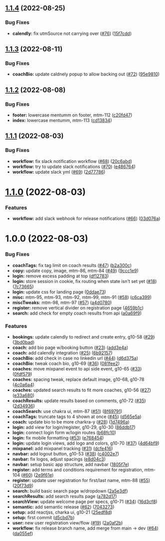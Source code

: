 ## [1.1.4](https://github.com/denvermullets/mentumm-front-end/compare/v1.1.3...v1.1.4) (2022-08-25)


### Bug Fixes

* **calendly:** fix utmSource not carrying over ([#76](https://github.com/denvermullets/mentumm-front-end/issues/76)) ([15f7cdd](https://github.com/denvermullets/mentumm-front-end/commit/15f7cddaf40257d5c9337cf4c9e3ac2929b13b4d))

## [1.1.3](https://github.com/denvermullets/growth-front-end/compare/v1.1.2...v1.1.3) (2022-08-11)


### Bug Fixes

* **coachBio:** update caldnely popup to allow backing out ([#72](https://github.com/denvermullets/growth-front-end/issues/72)) ([95e9810](https://github.com/denvermullets/growth-front-end/commit/95e9810584094164381f7b6a14ab61e8a1243e47))

## [1.1.2](https://github.com/denvermullets/growth-front-end/compare/v1.1.1...v1.1.2) (2022-08-08)


### Bug Fixes

* **footer:** lowercase mentumm on footer, mtm-112 ([c20fd47](https://github.com/denvermullets/growth-front-end/commit/c20fd47b8dbb01673805d4adaac64471feb59e82))
* **index:** lowercase mentumm, mtm-113 ([cd13834](https://github.com/denvermullets/growth-front-end/commit/cd1383482b355a7e0bfd3d1950726321241acef3))

## [1.1.1](https://github.com/denvermullets/growth-front-end/compare/v1.1.0...v1.1.1) (2022-08-03)


### Bug Fixes

* **workflow:** fix slack notification workflow ([#68](https://github.com/denvermullets/growth-front-end/issues/68)) ([20c6abd](https://github.com/denvermullets/growth-front-end/commit/20c6abdfd242f3ba0a9c35e960ef3190367697c5))
* **workflow:** try to update slack notifications ([#70](https://github.com/denvermullets/growth-front-end/issues/70)) ([e486764](https://github.com/denvermullets/growth-front-end/commit/e4867645f7aa54eea89492fd09ac8c5f80372c45))
* **workflow:** update slack yml ([#69](https://github.com/denvermullets/growth-front-end/issues/69)) ([2d77786](https://github.com/denvermullets/growth-front-end/commit/2d77786efacbcd9d1cb5727284653913a429eec6))

# [1.1.0](https://github.com/denvermullets/growth-front-end/compare/v1.0.0...v1.1.0) (2022-08-03)


### Features

* **workflow:** add slack webhook for release notifications ([#66](https://github.com/denvermullets/growth-front-end/issues/66)) ([03d076a](https://github.com/denvermullets/growth-front-end/commit/03d076ad5da0c0e9e4a8363cf1d30505d87162e2))

# 1.0.0 (2022-08-03)


### Bug Fixes

* **coachTags:** fix tag limit on coach results ([#47](https://github.com/denvermullets/growth-front-end/issues/47)) ([b2a300c](https://github.com/denvermullets/growth-front-end/commit/b2a300c68e13ffb8a53a26449fd919eb2bf5229b))
* **copy:** update copy, image, mtm-86, mtm-84 ([#49](https://github.com/denvermullets/growth-front-end/issues/49)) ([9ccc1e9](https://github.com/denvermullets/growth-front-end/commit/9ccc1e9db2dd1583115aab75c9577825f052e777))
* **login:** remove excess padding at top ([df12783](https://github.com/denvermullets/growth-front-end/commit/df12783cdfb4724c1dde847cdc5da10f1354ac4f))
* **login:** store session in cookie, fix routing when state isn't set yet ([#18](https://github.com/denvermullets/growth-front-end/issues/18)) ([7c73665](https://github.com/denvermullets/growth-front-end/commit/7c73665ae0fbde0a2065cb0c338e8d7e5216dc2b))
* **login:** update css for landing page ([0ddae73](https://github.com/denvermullets/growth-front-end/commit/0ddae7306430b6e6a311dece09bf862eaebd3882))
* **misc:** mtm-95, mtm-93, mtm-92, mtm-99, mtm-91 ([#58](https://github.com/denvermullets/growth-front-end/issues/58)) ([c6ca399](https://github.com/denvermullets/growth-front-end/commit/c6ca399c7af2124af7696f8fc808da19c6cee7d8))
* **miscTweaks:** mtm-98, mtm-97 ([#57](https://github.com/denvermullets/growth-front-end/issues/57)) ([a4d0780](https://github.com/denvermullets/growth-front-end/commit/a4d078050a7901ce8428d98d6dda625cb9431d08))
* **register:** remove vertical divider on registration page ([4659b1c](https://github.com/denvermullets/growth-front-end/commit/4659b1ca29e52a2e48fd3869ea44f3ff8950e3eb))
* **search:** add check for empty coach results from api ([a0a69f9](https://github.com/denvermullets/growth-front-end/commit/a0a69f946b4e3aebcb3cd8384fd6544edea563a9))


### Features

* **bookings:** update calendly to redirect and create entry, g10-58 ([#29](https://github.com/denvermullets/growth-front-end/issues/29)) ([3bd0bad](https://github.com/denvermullets/growth-front-end/commit/3bd0bad16cd48eb22aced99a411444b2d2cf8925))
* **coach:** add bio page w/booking button ([#23](https://github.com/denvermullets/growth-front-end/issues/23)) ([add3e4a](https://github.com/denvermullets/growth-front-end/commit/add3e4ae7a9a197ada7efb1df11764fd57dedfc7))
* **coach:** add calendly integration ([#25](https://github.com/denvermullets/growth-front-end/issues/25)) ([6b92157](https://github.com/denvermullets/growth-front-end/commit/6b92157a944b09c68d24c9ec923c61860c6ec41b))
* **coachBio:** add check in case no linkedin url ([#44](https://github.com/denvermullets/growth-front-end/issues/44)) ([d6d375a](https://github.com/denvermullets/growth-front-end/commit/d6d375a79d564398122cd7d63e7291953c87332f))
* **coachBio:** tweak coach bio, g10-69 ([#36](https://github.com/denvermullets/growth-front-end/issues/36)) ([081fee2](https://github.com/denvermullets/growth-front-end/commit/081fee283ca5ccb1028b2148dc5b99fc80785b4d))
* **coaches:** move mixpanel event to api side event, g10-65 ([#33](https://github.com/denvermullets/growth-front-end/issues/33)) ([0fdf579](https://github.com/denvermullets/growth-front-end/commit/0fdf579163d7db01d3e0c5ebdb67f9247e6271bf))
* **coaches:** spacing tweak, replace default image, g10-68, g10-78 ([4c0a6a4](https://github.com/denvermullets/growth-front-end/commit/4c0a6a404cfc519d6db6dd3ffc7719def91e8be8))
* **coaches:** updated search results to fit more coaches, g10-56 ([#27](https://github.com/denvermullets/growth-front-end/issues/27)) ([e33a680](https://github.com/denvermullets/growth-front-end/commit/e33a680c5be3a80ce397ae50787464f3f19f4653))
* **coachResults:** update results based on comments, g10-72 ([#35](https://github.com/denvermullets/growth-front-end/issues/35)) ([2d34936](https://github.com/denvermullets/growth-front-end/commit/2d349362c35a619587586b2f79000ca00985a498))
* **coachSearch:** use chakra ui, mtm-87 ([#51](https://github.com/denvermullets/growth-front-end/issues/51)) ([8f69791](https://github.com/denvermullets/growth-front-end/commit/8f697913013dece4f32f12d8fd56c1b0d37d402f))
* **coachTags:** truncate tags to 4 shown at once ([#45](https://github.com/denvermullets/growth-front-end/issues/45)) ([d565e5a](https://github.com/denvermullets/growth-front-end/commit/d565e5af67ea3c9d0b9d315a9714f891a619440d))
* **coach:** update bio to be more charkra-y ([#28](https://github.com/denvermullets/growth-front-end/issues/28)) ([1d7496a](https://github.com/denvermullets/growth-front-end/commit/1d7496aac9e334fd847dde9911ae36ec72403e07))
* **login:** add view for login/register, g10-29, g10-30 ([86ddb17](https://github.com/denvermullets/growth-front-end/commit/86ddb17fa80ad3aca53095da883c83e1f1b3e3bb))
* **login:** connect login form w/login routes ([b68fc10](https://github.com/denvermullets/growth-front-end/commit/b68fc10c709f15258528adb8017dbbf49ede3f51))
* **login:** fix mobile formatting ([#53](https://github.com/denvermullets/growth-front-end/issues/53)) ([e768454](https://github.com/denvermullets/growth-front-end/commit/e768454b40bc735ca2bb5743597624255183916b))
* **login:** update login views, add logo and colors, g10-70 ([#37](https://github.com/denvermullets/growth-front-end/issues/37)) ([4d64bf9](https://github.com/denvermullets/growth-front-end/commit/4d64bf92eb6237a688413f14e57b0be638a17f35))
* **mixpanel:** add mixpanel tracking ([#31](https://github.com/denvermullets/growth-front-end/issues/31)) ([dcfe416](https://github.com/denvermullets/growth-front-end/commit/dcfe416ec8bec848eaec4b99c167e773e97e9575))
* **navbar:** add logout button, g10-53 ([#38](https://github.com/denvermullets/growth-front-end/issues/38)) ([c4002e7](https://github.com/denvermullets/growth-front-end/commit/c4002e7eebdf34973195fcd02128504d4954d8d5))
* **navbar:** fix logos, adjust spacings ([e8d04c3](https://github.com/denvermullets/growth-front-end/commit/e8d04c3490dcace7c843e086cfcade592d3d6c48))
* **navbar:** setup basic app structure, add navbar ([1805f7e](https://github.com/denvermullets/growth-front-end/commit/1805f7ef430a6ab4afdaea95140ed3e46a05bfc1))
* **register:** add terms and conditions requirement for registration, mtm-104 ([#60](https://github.com/denvermullets/growth-front-end/issues/60)) ([2e9f61e](https://github.com/denvermullets/growth-front-end/commit/2e9f61e61706223906c2ab56f0279785afb9c31b))
* **register:** update user registration for first/last name, mtm-88 ([#55](https://github.com/denvermullets/growth-front-end/issues/55)) ([20f73d9](https://github.com/denvermullets/growth-front-end/commit/20f73d995c18dc8b80f7c597f3e2b940e3fbd5ad))
* **search:** build basic search page w/dropdown ([2a5e3df](https://github.com/denvermullets/growth-front-end/commit/2a5e3df1a778d31a023a5d681ec53e30a3d0713e))
* **searchResults:** add search results page ([a782d17](https://github.com/denvermullets/growth-front-end/commit/a782d1741324638b9abbdf4c143ee546cec9d51c))
* **searchView:** update welcome page per specs, g10-71 ([#34](https://github.com/denvermullets/growth-front-end/issues/34)) ([16d3cf8](https://github.com/denvermullets/growth-front-end/commit/16d3cf8248df4f3898977d9bd0397ab17d3f10a3))
* **semantic:** add semantic release ([#62](https://github.com/denvermullets/growth-front-end/issues/62)) ([7043273](https://github.com/denvermullets/growth-front-end/commit/7043273ae6a3ba1148dab2c5e0368d8399e8cdc6))
* **setup:** add reactjss, charka ui, g10-21 ([25edf8d](https://github.com/denvermullets/growth-front-end/commit/25edf8d224e0e079442ab5491409345af448758d))
* **setup:** first commit ([d5cbd7b](https://github.com/denvermullets/growth-front-end/commit/d5cbd7b3c0b75df4bc81ef4d3d38b1100683a423))
* **user:** new user registration view/flow ([#19](https://github.com/denvermullets/growth-front-end/issues/19)) ([2a0af2b](https://github.com/denvermullets/growth-front-end/commit/2a0af2bdf2e2f50fd5a34554478420e4246d84ff))
* **workflow:** fix release branch name, add merge from main -> dev ([#64](https://github.com/denvermullets/growth-front-end/issues/64)) ([da055ef](https://github.com/denvermullets/growth-front-end/commit/da055eff5d29d112c6fe6cf94792518761b08416))
